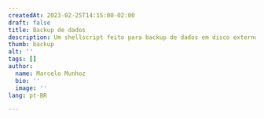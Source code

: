 ```yaml
---
createdAt: 2023-02-25T14:15:00-02:00
draft: false
title: Backup de dados
description: Um shellscript feito para backup de dados em disco externo
thumb: backup
alt: ''
tags: []
author:
  name: Marcelo Munhoz
  bio: ''
  image: ''
lang: pt-BR

---
```


